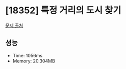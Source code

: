 # [18352] 특정 거리의 도시 찾기

[문제 출처](https://www.acmicpc.net/problem/18352)

## 성능

- Time: 1056ms
- Memory: 20.304MB